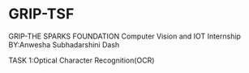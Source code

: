 # GRIP-TSF
GRIP-THE SPARKS FOUNDATION
Computer Vision and IOT Internship
BY:Anwesha Subhadarshini Dash

TASK 1:Optical Character Recognition(OCR)
